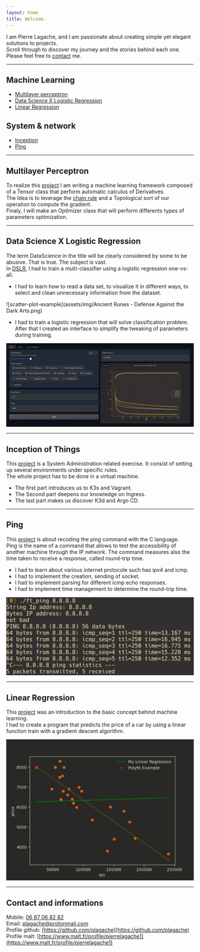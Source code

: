 ```yaml
---
layout: home
title: Welcome.
---
```


I am Pierre Lagache, and I am passionate about creating simple yet elegant solutions to projects.  
Scroll through to discover my journey and the stories behind each one.  
Please feel free to [contact](#contact-and-informations) me.

---

## Machine Learning
- [Multilayer perceptron](#multilayer-perceptron)
- [Data Science X Logistic Regression](#data-science-x-logistic-regression)
- [Linear Regression](#linear-regression)

## System & network
- [Inception](#inception-of-things)
- [Ping](#ping)

---

## Multilayer Perceptron

To realize this [project](https://github.com/plagache/fusion) I am writing a machine learning framework composed of a Tensor class that perform automatic calculus of Derivatives.  
The Idea is to leverage the [chain rule](https://en.wikipedia.org/wiki/Chain_rule) and a Topological sort of our operation to compute the gradient.  
Finaly, I will make an Optimizer class that will perform differents types of parameters optimization.

---

## Data Science X Logistic Regression

The term DataScience in the title will be clearly considered by some to be abusive. That is true. The subject is vast.  
In [DSLR](https://github.com/plagache/DSLR), I had to train a multi-classifier using a logistic regression one-vs-all.

- I had to learn how to read a data set, to visualize it in different ways, to select and clean unnecessary information from the dataset.

![scatter-plot-example](assets/img/Ancient Runes - Defense Against the Dark Arts.png)

- I had to train a logistic regression that will solve classification problem. After that I created an interface to simplify the tweaking of parameters during training.

![gradio-interface](assets/img/gradio_interface.png)

---

## Inception of Things

This [project](https://github.com/plagache/inception_of_things) is a System Administration related exercise. It consist of setting up several environments under specific rules.  
The whole project has to be done in a virtual machine.

- The first part introduces us to K3s and Vagrant.
- The Second part deepens our knowledge on Ingress.
- The last part makes us discover K3d and Argo CD.

---

## Ping

This [project](https://github.com/plagache/ping) is about recoding the ping command with the C language.  
Ping is the name of a command that allows to test the accessibility of another machine through the IP network. The command measures also the time taken to receive a response, called round-trip time.

- I had to learn about various internet protocole such has ipv4 and icmp.
- I had to implement the creation, sending of socket.
- I had to implement parsing for different icmp echo responses.
- I had to implement time management to determine the round-trip time.

![ping_command_example](assets/img/ping_command.png)

---

## Linear Regression

This [project](https://github.com/plagache/linear_regression) was an introduction to the basic concept behind machine learning.  
I had to create a program that predicts the price of a car by using a linear function train with a gradient descent algorithm.

![linear_gif](assets/img/linear_training.gif)

---

## Contact and informations

Mobile: [06 87 06 82 82](tel:+33687068282)  
Email: [plagache@protonmail.com](mailto:plagache@protonmail.com)  
Profile github: [https://github.com/plagache](https://github.com/plagache)  
Profile malt: [https://www.malt.fr/profile/pierrelagache1](https://www.malt.fr/profile/pierrelagache1)
